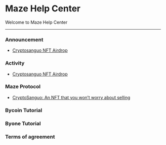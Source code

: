 # Maze Help Center

Welcome to Maze Help Center

------

### Announcement

- [Cryptosanguo NFT Airdrop](activity/cryptosanguo-nft-airdrop.md)

### Activity

- [Cryptosanguo NFT Airdrop](activity/cryptosanguo-nft-airdrop.md)

### Maze Protocol

- [CryptoSanguo: An NFT that you won’t worry about selling](maze/cryptosanguo-introduction.md)

### Bycoin Tutorial


### Byone Tutorial


### Terms of agreement